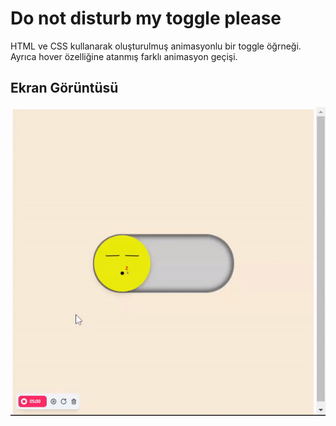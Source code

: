 <h1>Do not disturb my toggle please</h1>

HTML ve CSS kullanarak oluşturulmuş animasyonlu bir toggle öğrneği. Ayrıca hover özelliğine atanmış farklı animasyon geçişi.

<h2>Ekran Görüntüsü</h2>

![](dont-disturb.gif)